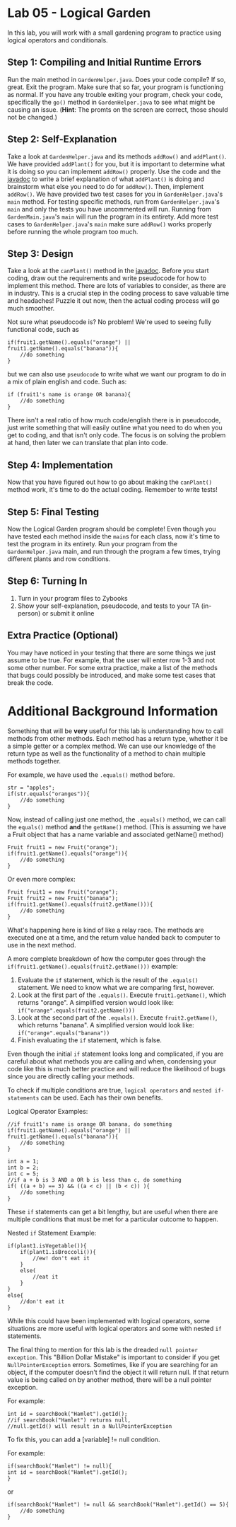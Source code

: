 # Lab 05 - Logical Garden

In this lab, you will work with a small gardening program to practice using logical operators and conditionals.

## Step 1: Compiling and Initial Runtime Errors
Run the main method in `GardenHelper.java`. Does your code compile? If so, great. Exit the program. Make sure that so far, your program is functioning as normal. If you have any trouble exiting your program, check your code, specifically the `go()` method in `GardenHelper.java` to see what might be causing an issue. (**Hint**: The promts on the screen are correct, those should not be changed.)

## Step 2: Self-Explanation
Take a look at `GardenHelper.java` and its methods `addRow()` and `addPlant()`. We have provided `addPlant()` for you, but it is important to determine what it is doing so you can implement `addRow()` properly. Use the code and the [javadoc](http://www.cs.colostate.edu/~cs163/javadoc/lab05/package-summary.html) to write a brief explanation of what `addPlant()` is doing and brainstorm what else you need to do for `addRow()`. Then, implement `addRow()`. We have provided two test cases for you in `GardenHelper.java`'s `main` method. For testing specific methods, run from `GardenHelper.java`'s `main` and only the tests you have uncommented will run. Running from `GardenMain.java`'s `main` will run the program in its entirety. Add more test cases to `GardenHelper.java`'s `main` make sure `addRow()` works properly before running the whole program too much.

## Step 3: Design
Take a look at the `canPlant()` method in the [javadoc](http://www.cs.colostate.edu/~cs163/javadoc/lab05/GardenHelper.html). Before you start coding, draw out the requirements and write pseudocode for how to implement this method. There are lots of variables to consider, as there are in industry. This is a crucial step in the coding process to save valuable time and headaches! Puzzle it out now, then the actual coding process will go much smoother. 

Not sure what pseudocode is? No problem! We're used to seeing fully functional code, such as
```
if(fruit1.getName().equals("orange") || fruit1.getName().equals("banana")){
    //do something
}
```
but we can also use `pseudocode` to write what we want our program to do in a mix of plain english and code. Such as:
```
if (fruit1's name is orange OR banana){
    //do something
}
```
There isn't a real ratio of how much code/english there is in pseudocode, just write something that will easily outline what you need to do when you get to coding, and that isn't only code. The focus is on solving the problem at hand, then later we can translate that plan into code. 

## Step 4: Implementation
Now that you have figured out how to go about making the `canPlant()` method work, it's time to do the actual coding. Remember to write tests!

## Step 5: Final Testing
Now the Logical Garden program should be complete! Even though you have tested each method inside the `main`s for each class, now it's time to test the program in its entirety. Run your program from the `GardenHelper.java` main, and run through the program a few times, trying different plants and row conditions. 

## Step 6: Turning In
1. Turn in your program files to Zybooks
2. Show your self-explanation, pseudocode, and tests to your TA (in-person) or submit it online

## Extra Practice (Optional)
You may have noticed in your testing that there are some things we just assume to be true. For example, that the user will enter row 1-3 and not some other number. For some extra practice, make a list of the methods that bugs could possibly be introduced, and make some test cases that break the code. 

# Additional Background Information

Something that will be **very** useful for this lab is understanding how to call methods from other methods. Each method has a return type, whether it be a simple getter or a complex method. We can use our knowledge of the return type as well as the functionality of a method to chain multiple methods together. 

For example, we have used the `.equals()` method before.
```
str = "apples";
if(str.equals("oranges")){
    //do something
}
```
Now, instead of calling just one method, the `.equals()` method, we can call the `equals()` method **and** the `getName()` method. (This is assuming we have a Fruit object that has a name variable and associated getName() method)
```
Fruit fruit1 = new Fruit("orange");
if(fruit1.getName().equals("orange")){
    //do something
}
```
Or even more complex:
```
Fruit fruit1 = new Fruit("orange");
Fruit fruit2 = new Fruit("banana");
if(fruit1.getName().equals(fruit2.getName())){
    //do something
}
```

What's happening here is kind of like a relay race. The methods are executed one at a time, and the return value handed back to computer to use in the next method. 

A more complete breakdown of how the computer goes through the `if(fruit1.getName().equals(fruit2.getName()))` example:
1. Evaluate the `if` statement, which is the result of the `.equals()` statement. We need to know what we are comparing first, however.
2. Look at the first part of the `.equals()`. Execute `fruit1.getName()`, which returns "orange". A simplified version would look like: ```if("orange".equals(fruit2.getName()))```
4. Look at the second part of the `.equals()`. Execute `fruit2.getName()`, which returns "banana". A simplified version would look like: ```if("orange".equals("banana"))```
5. Finish evaluating the `if` statement, which is false.

Even though the initial `if` statement looks long and complicated, if you are careful about what methods you are calling and when, condensing your code like this is much better practice and will reduce the likelihood of bugs since you are directly calling your methods. 


To check if multiple conditions are true, `logical operators` and `nested if-statements` can be used. Each has their own benefits.

Logical Operator Examples:

```
//if fruit1's name is orange OR banana, do something
if(fruit1.getName().equals("orange") || fruit1.getName().equals("banana")){
    //do something
}
```

```
int a = 1;
int b = 2;
int c = 5;
//if a + b is 3 AND a OR b is less than c, do something
if( ((a + b) == 3) && ((a < c) || (b < c)) ){
    //do something
}
```
These `if` statements can get a bit lengthy, but are useful when there are multiple conditions that must be met for a particular outcome to happen.

Nested `if` Statement Example:

```
if(plant1.isVegetable()){
    if(plant1.isBroccoli()){
        //ew! don't eat it
    }
    else(
        //eat it
    }
}
else{
    //don't eat it
}
```
While this could have been implemented with logical operators, some situations are more useful with logical operators and some with nested `if` statements. 

The final thing to mention for this lab is the dreaded `null pointer exception`. This "Billion Dollar Mistake" is important to consider if you get `NullPointerException` errors. Sometimes, like if you are searching for an object, if the computer doesn't find the object it will return null. If that return value is being called on by another method, there will be a null pointer exception. 

For example:
```
int id = searchBook("Hamlet").getId();
//if searchBook("Hamlet") returns null, 
//null.getId() will result in a NullPointerException
```

To fix this, you can add a [variable] != null condition.

For example:
```
if(searchBook("Hamlet") != null){
int id = searchBook("Hamlet").getId();
}
```
or
```
if(searchBook("Hamlet") != null && searchBook("Hamlet").getId() == 5){
    //do something
}
```

